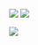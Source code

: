 ![](D:\CSDN\Article\2.28\2.jpg)
![](D:\CSDN\Article\2.28\2.jpg)

![](http://om2doplmh.bkt.clouddn.com/pic_investment_1.png)